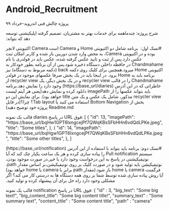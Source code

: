 # Android_Recruitment
پروژه چالش فنی اندروید-خرداد ۹۹

&#x202b; 
شرح پروژه:
چندماهمه برای خدمات بهتر به مشتریان، تصمیم گرفته اپلیکیشنی توسعه دهد که بتواند:

&#x202b; 
#تسک اول:
&#x202b; 
برنامه شامل دو اکتیویتی Home و Camera است.Camera اکتیویتی لانچر بوده و در اکتیویتی Camera، به محض وارد شدن دوربین باز شده و کاربر امکان ثبت عکس دارد.پس از ثبت و تایید عکس گرفته شده، عکس باید در فولدری با نام Chandmahame در حافظه داخلی دستگاه ذخیره شود.پس از آن برنامه بطور خودکار به اکتیویتی Home میرود.همچنین برای کلیک روی دکمه back (دکمه مربوط به دستگاه) نیز برنامه باید به Home برود. در اینجا باید در یک بخش صرفا عکسهای موجود در فولدر Chandmahame را در قالب recycler view و در یک بخش دیگر، یک recycler view از خاطراتی که در این آدرس (https://base_url/diaries) وجود دارد را نمایش دهد.برنامه باید بتواند عکسها را از imagePath  دانلود کرده و نمایش دهد(یعنی هر آیتم لیست recycler view مذکور، شامل یک عکس و یک متن title خواهد بود). برای نمایش این دو بخش از Bottom Navigation استفاده می کنید یا Tab layout؟ چرا؟(در فایل Readme.md پروژه خود توضیح دهید)

قالب یک نمونه diaries در پاسخ URL فوق:
[
    {
        "id": 13,
        "imagePath": "https://base_url/bqHw1GPT6lxngcejPf7QWqKBsSFbHHn6vdQdLPKe.jpeg",
        "title": "Some titles",
    },
        {
        "id": 14,
        "imagePath": "https://base_url/bqHgw1GPT6lxngcejPf7QWqKBsSFbHHn6vdQdLPKe.jpeg",
        "title": "Some other titles",
    },
]

&#x202b; 
#تسک دوم:
برنامه باید بتواند با استفاده از این آدرس (https://base_url/notification) سیستم Pull notification را پیاده سازی کرده و هر یک ساعت یکبار چک کند که آیا نوتیفیکیشنی در پاسخ به این درخواست وجود دارد یا خیر.در صورت موجود بودن، نوتیفیکیشن باید تولید شود و در صورت کلیک بر روی نوتیفیکیشن،بر اساس مقدار path، فرگمنت camera یا home باز شود.(مقدار path برابر با camera یا home خواهد بود)
آیا روش پیاده سازی شده توسط شما بر روی همه دستگاه ها به درستی کار می کند؟ اگر مشکلی وجود دارد راه حل برای آن پیشنهاد کرده و تولید کنید.
 
قالب یک نمونه notification در پاسخ URL فوق:
{
	"id" : 3,
	"big_text": "Some big text!",
	"big_content_title": "Some big content title!",
	"summary_text" : "Some summary text",
	"content_title" : "Some content title",
	"path" : "camera"
